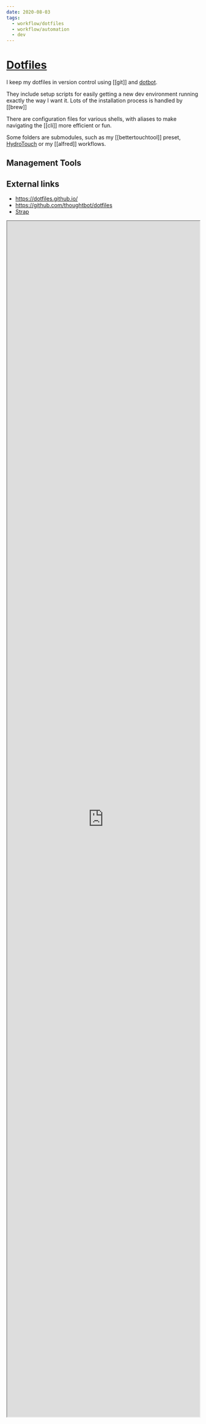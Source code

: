 ```yaml
---
date: 2020-08-03
tags:
  - workflow/dotfiles
  - workflow/automation
  - dev
---
```

# [Dotfiles](https://github.com/dnnsmnstrr/dotfiles)

I keep my dotfiles in version control using [[git]] and [dotbot](https://github.com/anishathalye/dotbot).

They include setup scripts for easily getting a new dev environment running exactly the way I want it. Lots of the installation process is handled by [[brew]]

There are configuration files for various shells, with aliases to make navigating the [[cli]] more efficient or fun.

Some folders are submodules, such as my [[bettertouchtool]] preset, [HydroTouch](https://github.com/dnnsmnstrr/HydroTouch) or my [[alfred]] workflows.

## Management Tools


## External links
- https://dotfiles.github.io/
- https://github.com/thoughtbot/dotfiles
- [Strap](https://macos-strap.herokuapp.com/)

<iframe width='100%' height='80%' src="https://dnnsmnstrr.github.io/dotfiles" title="My dotfiles documentation"></iframe>
